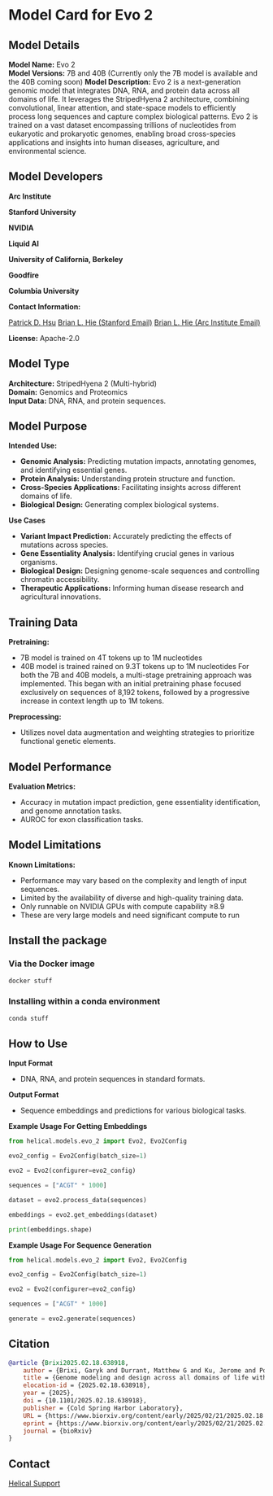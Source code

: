 # Model Card for Evo 2

## Model Details

**Model Name:** Evo 2  
**Model Versions:** 7B and 40B  (Currently only the 7B model is available and the 40B coming soon)
**Model Description:** Evo 2 is a next-generation genomic model that integrates DNA, RNA, and protein data across all domains of life. It leverages the StripedHyena 2 architecture, combining convolutional, linear attention, and state-space models to efficiently process long sequences and capture complex biological patterns. Evo 2 is trained on a vast dataset encompassing trillions of nucleotides from eukaryotic and prokaryotic genomes, enabling broad cross-species applications and insights into human diseases, agriculture, and environmental science.

## Model Developers

**Arc Institute**

**Stanford University**

**NVIDIA**

**Liquid AI**

**University of California, Berkeley**

**Goodfire**

**Columbia University**

**Contact Information:** 

[Patrick D. Hsu](mailto:patrick@arcinstitute.org)
[Brian L. Hie (Stanford Email)](mailto:brianhie@stanford.edu)
[Brian L. Hie (Arc Institute Email)](mailto:brian.hie@arcinstitute.org)

**License:** 
Apache-2.0 

## Model Type

**Architecture:** StripedHyena 2 (Multi-hybrid)  
**Domain:** Genomics and Proteomics  
**Input Data:** DNA, RNA, and protein sequences.

## Model Purpose

**Intended Use:**  
- **Genomic Analysis:** Predicting mutation impacts, annotating genomes, and identifying essential genes.
- **Protein Analysis:** Understanding protein structure and function.
- **Cross-Species Applications:** Facilitating insights across different domains of life.
- **Biological Design:** Generating complex biological systems.

**Use Cases**

- **Variant Impact Prediction:** Accurately predicting the effects of mutations across species.
- **Gene Essentiality Analysis:** Identifying crucial genes in various organisms.
- **Biological Design:** Designing genome-scale sequences and controlling chromatin accessibility.
- **Therapeutic Applications:** Informing human disease research and agricultural innovations.

## Training Data

**Pretraining:**  

- 7B model is trained on 4T tokens up to 1M nucleotides
- 40B model is trained rained on 9.3T tokens up to 1M nucleotides
For both the 7B and 40B models, a multi-stage pretraining approach was implemented. This began with an initial pretraining phase focused exclusively on sequences of 8,192 tokens, followed by a progressive increase in context length up to 1M tokens.

**Preprocessing:**  

- Utilizes novel data augmentation and weighting strategies to prioritize functional genetic elements.

## Model Performance

**Evaluation Metrics:**  
- Accuracy in mutation impact prediction, gene essentiality identification, and genome annotation tasks.
- AUROC for exon classification tasks.

## Model Limitations

**Known Limitations:**  
- Performance may vary based on the complexity and length of input sequences.
- Limited by the availability of diverse and high-quality training data.
- Only runnable on NVIDIA GPUs with compute capability ≥8.9
- These are very large models and need significant compute to run

## Install the package

### Via the Docker image

```bash
docker stuff
```

### Installing within a conda environment

```bash
conda stuff
```

## How to Use

**Input Format**  
- DNA, RNA, and protein sequences in standard formats.

**Output Format**  
- Sequence embeddings and predictions for various biological tasks.

**Example Usage For Getting Embeddings**

```python 
from helical.models.evo_2 import Evo2, Evo2Config

evo2_config = Evo2Config(batch_size=1)

evo2 = Evo2(configurer=evo2_config)

sequences = ["ACGT" * 1000]

dataset = evo2.process_data(sequences)

embeddings = evo2.get_embeddings(dataset)

print(embeddings.shape)
```

**Example Usage For Sequence Generation**

```python
from helical.models.evo_2 import Evo2, Evo2Config

evo2_config = Evo2Config(batch_size=1)

evo2 = Evo2(configurer=evo2_config)

sequences = ["ACGT" * 1000]

generate = evo2.generate(sequences)
```

## Citation
```bibtex
@article {Brixi2025.02.18.638918,
	author = {Brixi, Garyk and Durrant, Matthew G and Ku, Jerome and Poli, Michael and Brockman, Greg and Chang, Daniel and Gonzalez, Gabriel A and King, Samuel H and Li, David B and Merchant, Aditi T and Naghipourfar, Mohsen and Nguyen, Eric and Ricci-Tam, Chiara and Romero, David W and Sun, Gwanggyu and Taghibakshi, Ali and Vorontsov, Anton and Yang, Brandon and Deng, Myra and Gorton, Liv and Nguyen, Nam and Wang, Nicholas K and Adams, Etowah and Baccus, Stephen A and Dillmann, Steven and Ermon, Stefano and Guo, Daniel and Ilango, Rajesh and Janik, Ken and Lu, Amy X and Mehta, Reshma and Mofrad, Mohammad R.K. and Ng, Madelena Y and Pannu, Jaspreet and Re, Christopher and Schmok, Jonathan C and St. John, John and Sullivan, Jeremy and Zhu, Kevin and Zynda, Greg and Balsam, Daniel and Collison, Patrick and Costa, Anthony B. and Hernandez-Boussard, Tina and Ho, Eric and Liu, Ming-Yu and McGrath, Tom and Powell, Kimberly and Burke, Dave P. and Goodarzi, Hani and Hsu, Patrick D and Hie, Brian},
	title = {Genome modeling and design across all domains of life with Evo 2},
	elocation-id = {2025.02.18.638918},
	year = {2025},
	doi = {10.1101/2025.02.18.638918},
	publisher = {Cold Spring Harbor Laboratory},
	URL = {https://www.biorxiv.org/content/early/2025/02/21/2025.02.18.638918},
	eprint = {https://www.biorxiv.org/content/early/2025/02/21/2025.02.18.638918.full.pdf},
	journal = {bioRxiv}
}
```

## Contact
[Helical Support](mailto:support@helical-ai.com)
